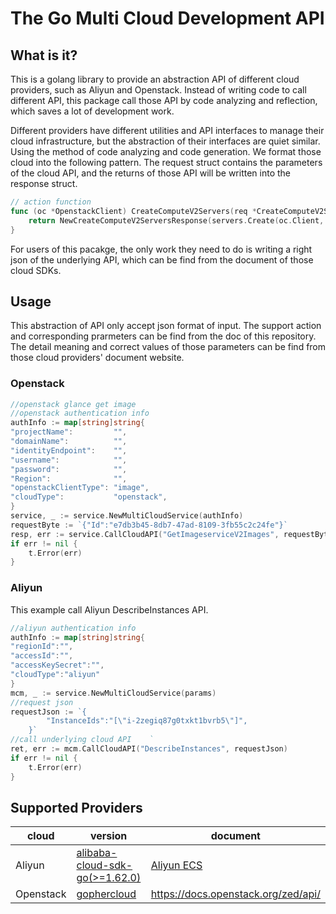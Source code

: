 # The Go Multi Cloud Development API

## What is it?

This is a golang library to provide an abstraction API of different
cloud providers, such as Aliyun and Openstack. Instead of
writing code to call different API, this package call those API by code analyzing
and reflection, which saves a lot of development work.

Different providers have different utilities and API interfaces to manage their cloud infrastructure, but the
abstraction
of their interfaces are quiet similar. Using the method of code analyzing and code generation. We format those cloud
into
the following pattern. The request struct contains the parameters of the cloud API, and the returns of those API will be
written into the response struct.

```go
// action function
func (oc *OpenstackClient) CreateComputeV2Servers(req *CreateComputeV2ServersRequest)(*CreateComputeV2ServersResponse){
    return NewCreateComputeV2ServersResponse(servers.Create(oc.Client, req.Opts, ))
}
```

For users of this pacakge, the only work they need to do is writing a right json of the underlying API, which can be
find from the document of those cloud SDKs.

## Usage

This abstraction of API only accept json format of input. The support action and corresponding prarmeters can be find
from the doc of this repository. The detail meaning and correct values of those parameters can be find from those cloud
providers' document website.

### Openstack

```go
//openstack glance get image
//openstack authentication info
authInfo := map[string]string{
"projectName":         "",
"domainName":          "",
"identityEndpoint":    "",
"username":            "",
"password":            "",
"Region":              "",
"openstackClientType": "image",
"cloudType":           "openstack",
}
service, _ := service.NewMultiCloudService(authInfo)
requestByte := `{"Id":"e7db3b45-8db7-47ad-8109-3fb55c2c24fe"}`
resp, err := service.CallCloudAPI("GetImageserviceV2Images", requestByte)
if err != nil {
    t.Error(err)
}
```

### Aliyun

This example call Aliyun DescribeInstances API.

```go
//aliyun authentication info 
authInfo := map[string]string{
"regionId":"",
"accessId":"",
"accessKeySecret":"",
"cloudType":"aliyun"
}
mcm, _ := service.NewMultiCloudService(params)
//request json
requestJson := `{
        "InstanceIds":"[\"i-2zegiq87g0txkt1bvrb5\"]",
    }`
//call underlying cloud API    `	
ret, err := mcm.CallCloudAPI("DescribeInstances", requestJson)
if err != nil {
    t.Error(err)
}
```

## Supported Providers
| cloud                 | version                                                                           | document       |
|-----------------------|-----------------------------------------------------------------------------------|----------------|
| Aliyun                | [alibaba-cloud-sdk-go(\>=1.62.0)](https://github.com/aliyun/alibaba-cloud-sdk-go) | [Aliyun ECS](https://help.aliyun.com/document_detail/25485.html) |
| Openstack  | [gophercloud](https://github.com/gophercloud/gophercloud)                                                                   |https://docs.openstack.org/zed/api/|
